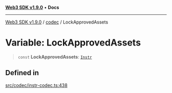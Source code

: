 [**Web3 SDK v1.9.0**](../../../README.md) • **Docs**

***

[Web3 SDK v1.9.0](../../../globals.md) / [codec](../README.md) / LockApprovedAssets

# Variable: LockApprovedAssets

> `const` **LockApprovedAssets**: [`Instr`](../type-aliases/Instr.md)

## Defined in

[src/codec/instr-codec.ts:438](https://github.com/Mystic-Nayy/alephium-web3/blob/c1afd789a197ce5fe21f08c2965942090157c33d/packages/web3/src/codec/instr-codec.ts#L438)
